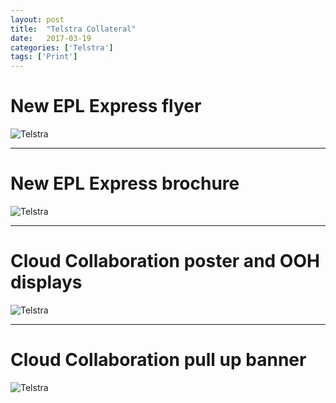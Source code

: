 ```yaml
---
layout: post
title:  "Telstra Collateral"
date:   2017-03-19
categories: ['Telstra']
tags: ['Print']
---
```


# New EPL Express flyer
![Telstra](https://raw.githubusercontent.com/gbjack/gbjack.github.io/master/assets/images/tel1.png)


---


# New EPL Express brochure
![Telstra](https://raw.githubusercontent.com/gbjack/gbjack.github.io/master/assets/images/tel2.png)


---


# Cloud Collaboration poster and OOH displays
![Telstra](https://raw.githubusercontent.com/gbjack/gbjack.github.io/master/assets/images/tel3.png)


---


# Cloud Collaboration pull up banner
![Telstra](https://raw.githubusercontent.com/gbjack/gbjack.github.io/master/assets/images/tel4.png)
